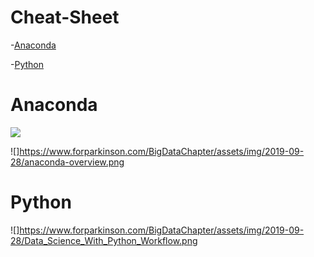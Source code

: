 # Cheat-Sheet

-[Anaconda](https://github.com/CellNexus/Cheat-Sheet#Anaconda)

-[Python](https://github.com/CellNexus/Cheat-Sheet#Python)


# Anaconda
![](https://www.forparkinson.com/BigDataChapter/assets/img/2019-09-28/main-qimg-anocanda.png)

![]https://www.forparkinson.com/BigDataChapter/assets/img/2019-09-28/anaconda-overview.png

# Python
![]https://www.forparkinson.com/BigDataChapter/assets/img/2019-09-28/Data_Science_With_Python_Workflow.png

